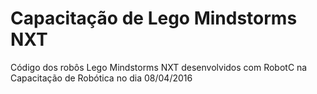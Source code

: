 # Capacitação de Lego Mindstorms NXT

Código dos robôs Lego Mindstorms NXT desenvolvidos com RobotC na Capacitação de Robótica no dia 08/04/2016

